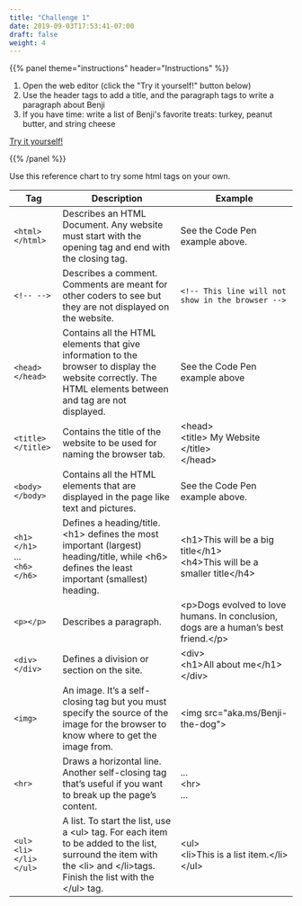 ```yaml
---
title: "Challenge 1"
date: 2019-09-03T17:53:41-07:00
draft: false
weight: 4
---
```


{{% panel theme="instructions" header="Instructions" %}}

1. Open the web editor (click the "Try it yourself!" button below)
2. Use the header tags to add a title, and the paragraph tags to write a paragraph about Benji
3. If you have time: write a list of Benji's favorite treats: turkey, peanut butter, and string cheese 

<a class="my-2 mx-4 btn btn-info" href="https://codepen.io/Sunny-Dee/pen/exxyYL" target="_blank">Try it yourself!</a>

{{% /panel %}}                        

Use this reference chart to try some html tags on your own.

Tag | Description | Example
---|--------------|----------
`<html></html>`                         | Describes an HTML Document. Any website must start with the <html> opening tag and end with the </html> closing tag. | See the Code Pen example above. 
`<!-- -->`                              | Describes a comment. Comments are meant for other coders to see but they are not displayed on the website. |`<!-- This line will not show in the browser -->`
`<head></head>`                         | Contains all the HTML elements that give information to the browser to display the website correctly. The HTML elements between <head> and </head> tag are not displayed. | See the Code Pen example above
`<title></title>`                       | Contains the title of the website to be used for naming the browser tab. | &lt;head&gt;<br>&lt;title&gt; My Website &lt;/title&gt;<br>&lt;/head&gt;
`<body></body>`                         | Contains all the HTML elements that are displayed in the page like text and pictures. | See the Code Pen example above.
`<h1></h1>`<br> ... <br> `<h6></h6>`    | Defines a heading/title. &lt;h1&gt; defines the most important (largest) heading/title, while &lt;h6&gt; defines the least important (smallest) heading. | &lt;h1&gt;This will be a big title&lt;/h1&gt;<br> &lt;h4&gt;This will be a smaller title&lt;/h4&gt;
`<p></p>`                               | Describes a paragraph. | &lt;p&gt;Dogs evolved to love humans. In conclusion, dogs are a human’s best friend.&lt;/p&gt;
`<div></div>`                           | Defines a division or section on the site. | &lt;div&gt;<br>&lt;h1&gt;All about me&lt;/h1&gt;<br>&lt;/div&gt;
`<img>`                                 | An image. It’s a self-closing tag but you must specify the source of the image for the browser to know where to get the image from. | &lt;img src="aka.ms/Benji-the-dog"&gt;
`<hr>`                                  | Draws a horizontal line. Another self-closing tag that’s useful if you want to break up the page’s content. | ... <br> &lt;hr&gt; <br> ...
`<ul>`<br>`<li>`<br>`</li>`<br>`</ul>`  | A list. To start the list, use a &lt;ul&gt; tag. For each item to be added to the list, surround the item with the &lt;li&gt; and &lt;/li&gt;tags. Finish the list with the &lt;/ul&gt; tag. | &lt;ul&gt;<br>&lt;li&gt;This is a list item.&lt;/li&gt;<br>&lt;/ul&gt;